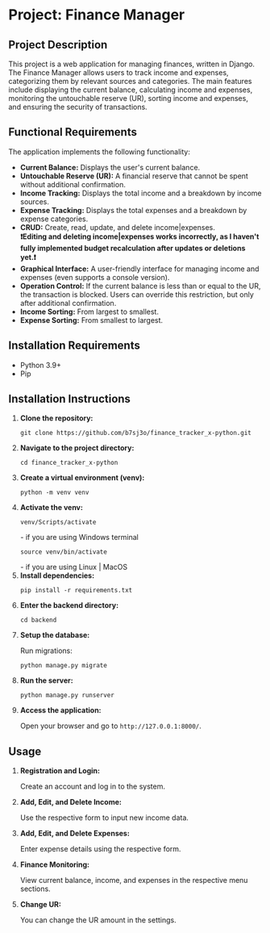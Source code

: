 <h1>Project: Finance Manager</h1>

<h2>Project Description</h2>
<p>This project is a web application for managing finances, written in Django. The Finance Manager allows users to track income and expenses, categorizing them by relevant sources and categories. The main features include displaying the current balance, calculating income and expenses, monitoring the untouchable reserve (UR), sorting income and expenses, and ensuring the security of transactions.</p>

<h2>Functional Requirements</h2>
<p>The application implements the following functionality:</p>
<ul>
    <li><strong>Current Balance:</strong> Displays the user's current balance.</li>
    <li><strong>Untouchable Reserve (UR):</strong> A financial reserve that cannot be spent without additional confirmation.</li>
    <li><strong>Income Tracking:</strong> Displays the total income and a breakdown by income sources.</li>
    <li><strong>Expense Tracking:</strong> Displays the total expenses and a breakdown by expense categories.</li>
    <li><strong>CRUD:</strong> Create, read, update, and delete income|expenses.</li>
    <strong>❗️Editing and deleting income|expenses works incorrectly, as I haven't fully implemented budget recalculation after updates or deletions yet.❗️</strong>
    <li><strong>Graphical Interface:</strong> A user-friendly interface for managing income and expenses (even supports a console version).</li>
    <li><strong>Operation Control:</strong> If the current balance is less than or equal to the UR, the transaction is blocked. Users can override this restriction, but only after additional confirmation.</li>
    <li><strong>Income Sorting:</strong> From largest to smallest.</li>
    <li><strong>Expense Sorting:</strong> From smallest to largest.</li>
</ul>

<h2>Installation Requirements</h2>
<ul>
    <li>Python 3.9+</li>
    <li>Pip</li>
</ul>

<h2>Installation Instructions</h2>
<ol>
    <li><strong>Clone the repository:</strong>
        <pre><code>git clone https://github.com/b7sj3o/finance_tracker_x-python.git</code></pre>
    </li>
    <li><strong>Navigate to the project directory:</strong>
        <pre><code>cd finance_tracker_x-python</code></pre>
    </li>
    <li><strong>Create a virtual environment (venv):</strong>
        <pre><code>python -m venv venv</code></pre>
    </li>
    <li><strong>Activate the venv:</strong>
        <pre><code>venv/Scripts/activate</code></pre> - if you are using Windows terminal
        <pre><code>source venv/bin/activate</code></pre> - if you are using Linux | MacOS
    </li>
    <li><strong>Install dependencies:</strong>
        <pre><code>pip install -r requirements.txt</code></pre>
    </li>
    <li><strong>Enter the backend directory:</strong>
        <pre><code>cd backend</code></pre>
    </li>
    <li><strong>Setup the database:</strong>
        <p>Run migrations:</p>
        <pre><code>python manage.py migrate</code></pre>
    </li>
    <li><strong>Run the server:</strong>
        <pre><code>python manage.py runserver</code></pre>
    </li>
    <li><strong>Access the application:</strong>
        <p>Open your browser and go to <code>http://127.0.0.1:8000/</code>.</p>
    </li>
</ol>

<h2>Usage</h2>
<ol>
    <li><strong>Registration and Login:</strong>
        <p>Create an account and log in to the system.</p>
    </li>
    <li><strong>Add, Edit, and Delete Income:</strong>
        <p>Use the respective form to input new income data.</p>
    </li>
    <li><strong>Add, Edit, and Delete Expenses:</strong>
        <p>Enter expense details using the respective form.</p>
    </li>
    <li><strong>Finance Monitoring:</strong>
        <p>View current balance, income, and expenses in the respective menu sections.</p>
    </li>
    <li><strong>Change UR:</strong>
        <p>You can change the UR amount in the settings.</p>
    </li>
</ol>
